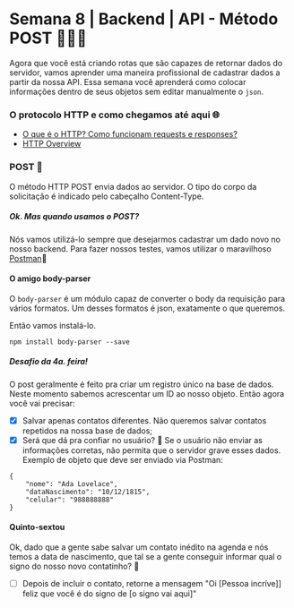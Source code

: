 # Semana 8 | Backend | API - Método POST 👩🏽‍💻


Agora que você está criando rotas que são capazes de retornar dados do servidor, vamos aprender uma maneira profissional de cadastrar dados a partir da nossa API. Essa semana você aprenderá como colocar informações dentro de seus objetos sem editar manualmente o `json`.

### O protocolo HTTP e como chegamos até aqui 🌐

- [O que é o HTTP? Como funcionam requests e responses?](http://gabsferreira.com/o-que-e-o-http-como-funciona-request-respose/)
- [HTTP Overview](https://developer.mozilla.org/pt-BR/docs/Web/HTTP/Overview)

### POST 📮


O método HTTP POST envia dados ao servidor. O tipo do corpo da solicitação é indicado pelo cabeçalho Content-Type.


##### Ok. Mas quando usamos o POST?

Nós vamos utilizá-lo sempre que desejarmos cadastrar um dado novo no nosso backend. 
Para fazer nossos testes, vamos utilizar o maravilhoso [Postman](https://www.getpostman.com/):rocket:


#### O amigo body-parser

O `body-parser` é um módulo capaz de converter o body da requisição para vários formatos. Um desses formatos é json, exatamente o que queremos.

Então vamos instalá-lo.

```
npm install body-parser --save
```


##### Desafio da 4a. feira!
O post geralmente é feito pra criar um registro único na base de dados. 
Neste momento sabemos acrescentar um ID ao nosso objeto. Então agora você vai precisar:
- [x] Salvar apenas contatos diferentes. Não queremos salvar contatos repetidos na nossa base de dados;
- [x] Será que dá pra confiar no usuário? :grimacing: Se o usuário não enviar as informações corretas, não permita que o servidor grave esses dados. Exemplo de objeto que deve ser enviado via Postman:
``` 
{
	"nome": "Ada Lovelace",
	"dataNascimento": "10/12/1815",
	"celular": "988888888"
}
```

#### Quinto-sextou
Ok, dado que a gente sabe salvar um contato inédito na agenda e nós temos a data de nascimento, que tal se a gente conseguir informar qual o signo do nosso novo contatinho? :eyes:

- [ ] Depois de incluir o contato, retorne a mensagem "Oi [Pessoa incríve]] feliz que você é do signo de [o signo vai aqui]"
